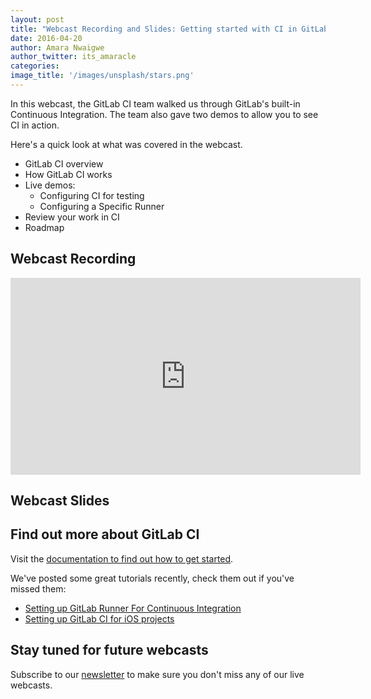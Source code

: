 ```yaml
---
layout: post
title: "Webcast Recording and Slides: Getting started with CI in GitLab"
date: 2016-04-20
author: Amara Nwaigwe
author_twitter: its_amaracle
categories: 
image_title: '/images/unsplash/stars.png'
---
```


In this webcast, the GitLab CI team walked us through GitLab's built-in Continuous Integration. 
The team also gave two demos to allow you to see CI in action. 

Here's a quick look at what was covered in the webcast. 

- GitLab CI overview 
- How GitLab CI works 
- Live demos: 
   * Configuring CI for testing 
   * Configuring a Specific Runner 
- Review your work in CI 
- Roadmap 

<!-- more -->

## Webcast Recording

<iframe width="560" height="315" src="https://www.youtube.com/embed/Hs8LCilGVaM" frameborder="0" allowfullscreen></iframe>

## Webcast Slides

<script async class="speakerdeck-embed" data-id="3972d874f5f0446d977b8ee0aa95b456" data-ratio="1.77777777777778" src="//speakerdeck.com/assets/embed.js"></script>


## Find out more about GitLab CI

Visit the [documentation to find out how to get started](http://doc.gitlab.com/ce/ci/).

We've posted some great tutorials recently, check them out if you've missed them:

- [Setting up GitLab Runner For Continuous Integration](https://about.gitlab.com/2016/03/10/setting-up-gitlab-ci-for-ios-projects/)
- [Setting up GitLab CI for iOS projects](https://about.gitlab.com/2016/03/01/gitlab-runner-with-docker/)


## Stay tuned for future webcasts 

Subscribe to our [newsletter](https://about.gitlab.com/contact/#newsletter) to make sure you don't miss any of our live webcasts.